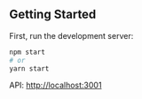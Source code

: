 ## Getting Started

First, run the development server:

```bash
npm start
# or
yarn start
```

API: [http://localhost:3001](http://localhost:3001)